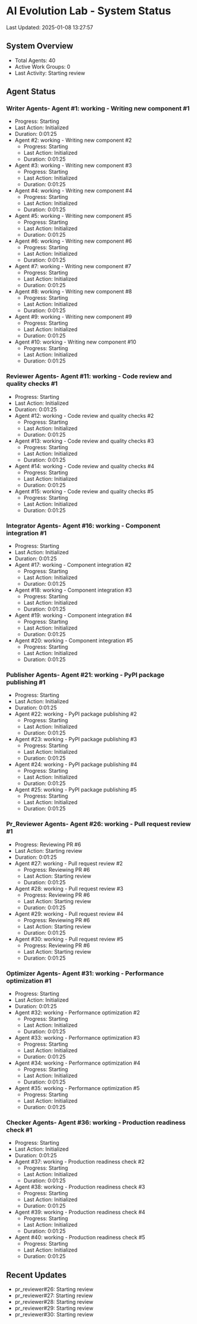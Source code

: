 # AI Evolution Lab - System Status
Last Updated: 2025-01-08 13:27:57

## System Overview
- Total Agents: 40
- Active Work Groups: 0
- Last Activity: Starting review

## Agent Status

### Writer Agents- Agent #1: working - Writing new component #1
  - Progress: Starting
  - Last Action: Initialized
  - Duration: 0:01:25
- Agent #2: working - Writing new component #2
  - Progress: Starting
  - Last Action: Initialized
  - Duration: 0:01:25
- Agent #3: working - Writing new component #3
  - Progress: Starting
  - Last Action: Initialized
  - Duration: 0:01:25
- Agent #4: working - Writing new component #4
  - Progress: Starting
  - Last Action: Initialized
  - Duration: 0:01:25
- Agent #5: working - Writing new component #5
  - Progress: Starting
  - Last Action: Initialized
  - Duration: 0:01:25
- Agent #6: working - Writing new component #6
  - Progress: Starting
  - Last Action: Initialized
  - Duration: 0:01:25
- Agent #7: working - Writing new component #7
  - Progress: Starting
  - Last Action: Initialized
  - Duration: 0:01:25
- Agent #8: working - Writing new component #8
  - Progress: Starting
  - Last Action: Initialized
  - Duration: 0:01:25
- Agent #9: working - Writing new component #9
  - Progress: Starting
  - Last Action: Initialized
  - Duration: 0:01:25
- Agent #10: working - Writing new component #10
  - Progress: Starting
  - Last Action: Initialized
  - Duration: 0:01:25

### Reviewer Agents- Agent #11: working - Code review and quality checks #1
  - Progress: Starting
  - Last Action: Initialized
  - Duration: 0:01:25
- Agent #12: working - Code review and quality checks #2
  - Progress: Starting
  - Last Action: Initialized
  - Duration: 0:01:25
- Agent #13: working - Code review and quality checks #3
  - Progress: Starting
  - Last Action: Initialized
  - Duration: 0:01:25
- Agent #14: working - Code review and quality checks #4
  - Progress: Starting
  - Last Action: Initialized
  - Duration: 0:01:25
- Agent #15: working - Code review and quality checks #5
  - Progress: Starting
  - Last Action: Initialized
  - Duration: 0:01:25

### Integrator Agents- Agent #16: working - Component integration #1
  - Progress: Starting
  - Last Action: Initialized
  - Duration: 0:01:25
- Agent #17: working - Component integration #2
  - Progress: Starting
  - Last Action: Initialized
  - Duration: 0:01:25
- Agent #18: working - Component integration #3
  - Progress: Starting
  - Last Action: Initialized
  - Duration: 0:01:25
- Agent #19: working - Component integration #4
  - Progress: Starting
  - Last Action: Initialized
  - Duration: 0:01:25
- Agent #20: working - Component integration #5
  - Progress: Starting
  - Last Action: Initialized
  - Duration: 0:01:25

### Publisher Agents- Agent #21: working - PyPI package publishing #1
  - Progress: Starting
  - Last Action: Initialized
  - Duration: 0:01:25
- Agent #22: working - PyPI package publishing #2
  - Progress: Starting
  - Last Action: Initialized
  - Duration: 0:01:25
- Agent #23: working - PyPI package publishing #3
  - Progress: Starting
  - Last Action: Initialized
  - Duration: 0:01:25
- Agent #24: working - PyPI package publishing #4
  - Progress: Starting
  - Last Action: Initialized
  - Duration: 0:01:25
- Agent #25: working - PyPI package publishing #5
  - Progress: Starting
  - Last Action: Initialized
  - Duration: 0:01:25

### Pr_Reviewer Agents- Agent #26: working - Pull request review #1
  - Progress: Reviewing PR #6
  - Last Action: Starting review
  - Duration: 0:01:25
- Agent #27: working - Pull request review #2
  - Progress: Reviewing PR #6
  - Last Action: Starting review
  - Duration: 0:01:25
- Agent #28: working - Pull request review #3
  - Progress: Reviewing PR #6
  - Last Action: Starting review
  - Duration: 0:01:25
- Agent #29: working - Pull request review #4
  - Progress: Reviewing PR #6
  - Last Action: Starting review
  - Duration: 0:01:25
- Agent #30: working - Pull request review #5
  - Progress: Reviewing PR #6
  - Last Action: Starting review
  - Duration: 0:01:25

### Optimizer Agents- Agent #31: working - Performance optimization #1
  - Progress: Starting
  - Last Action: Initialized
  - Duration: 0:01:25
- Agent #32: working - Performance optimization #2
  - Progress: Starting
  - Last Action: Initialized
  - Duration: 0:01:25
- Agent #33: working - Performance optimization #3
  - Progress: Starting
  - Last Action: Initialized
  - Duration: 0:01:25
- Agent #34: working - Performance optimization #4
  - Progress: Starting
  - Last Action: Initialized
  - Duration: 0:01:25
- Agent #35: working - Performance optimization #5
  - Progress: Starting
  - Last Action: Initialized
  - Duration: 0:01:25

### Checker Agents- Agent #36: working - Production readiness check #1
  - Progress: Starting
  - Last Action: Initialized
  - Duration: 0:01:25
- Agent #37: working - Production readiness check #2
  - Progress: Starting
  - Last Action: Initialized
  - Duration: 0:01:25
- Agent #38: working - Production readiness check #3
  - Progress: Starting
  - Last Action: Initialized
  - Duration: 0:01:25
- Agent #39: working - Production readiness check #4
  - Progress: Starting
  - Last Action: Initialized
  - Duration: 0:01:25
- Agent #40: working - Production readiness check #5
  - Progress: Starting
  - Last Action: Initialized
  - Duration: 0:01:25


## Recent Updates
- pr_reviewer#26: Starting review
- pr_reviewer#27: Starting review
- pr_reviewer#28: Starting review
- pr_reviewer#29: Starting review
- pr_reviewer#30: Starting review
